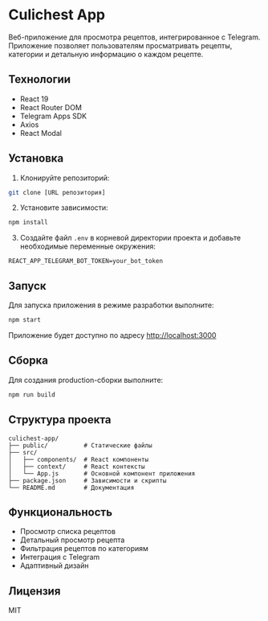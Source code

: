 # Culichest App

Веб-приложение для просмотра рецептов, интегрированное с Telegram. Приложение позволяет пользователям просматривать рецепты, категории и детальную информацию о каждом рецепте.

## Технологии

- React 19
- React Router DOM
- Telegram Apps SDK
- Axios
- React Modal

## Установка

1. Клонируйте репозиторий:
```bash
git clone [URL репозитория]
```

2. Установите зависимости:
```bash
npm install
```

3. Создайте файл `.env` в корневой директории проекта и добавьте необходимые переменные окружения:
```
REACT_APP_TELEGRAM_BOT_TOKEN=your_bot_token
```

## Запуск

Для запуска приложения в режиме разработки выполните:
```bash
npm start
```

Приложение будет доступно по адресу [http://localhost:3000](http://localhost:3000)

## Сборка

Для создания production-сборки выполните:
```bash
npm run build
```

## Структура проекта

```
culichest-app/
├── public/          # Статические файлы
├── src/
│   ├── components/  # React компоненты
│   ├── context/     # React контексты
│   └── App.js       # Основной компонент приложения
├── package.json     # Зависимости и скрипты
└── README.md        # Документация
```

## Функциональность

- Просмотр списка рецептов
- Детальный просмотр рецепта
- Фильтрация рецептов по категориям
- Интеграция с Telegram
- Адаптивный дизайн

## Лицензия

MIT